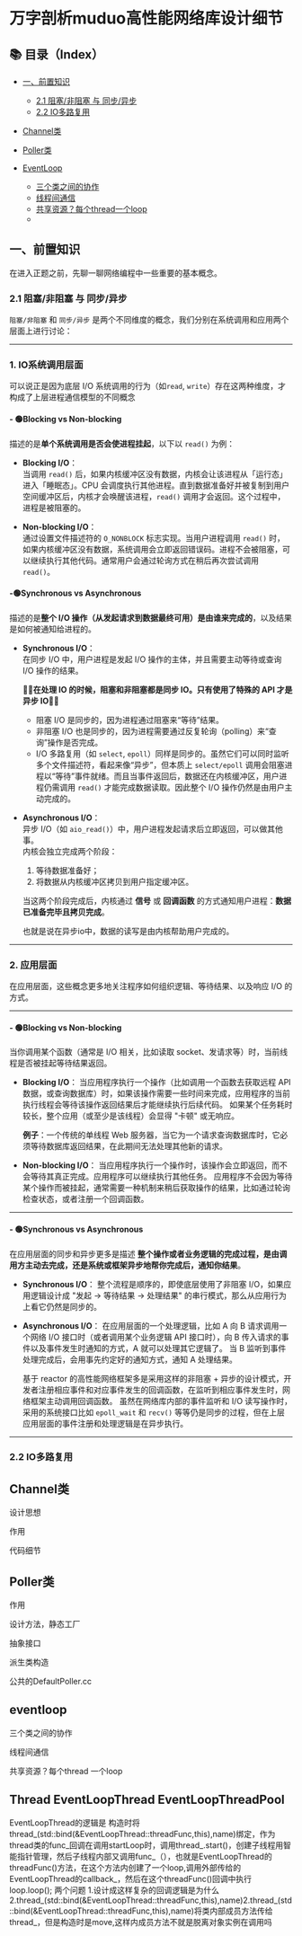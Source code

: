 # 万字剖析muduo高性能网络库设计细节
## 📚 目录（Index）
- [一、前置知识](#一前置知识)
  - [2.1 阻塞/非阻塞 与 同步/异步](#21-阻塞非阻塞-与-同步异步)
  - [2.2 IO多路复用](#22-io多路复用)

- [Channel类](#channel类)

- [Poller类](#poller类)

- [EventLoop](#eventloop)
  - [三个类之间的协作](#三个类之间的协作)
  - [线程间通信](#线程间通信)
  - [共享资源？每个thread一个loop](#共享资源每个thread-一个loop)
  - 
## 一、前置知识

在进入正题之前，先聊一聊网络编程中一些重要的基本概念。

### 2.1 阻塞/非阻塞 与 同步/异步

`阻塞/非阻塞` 和 `同步/异步` 是两个不同维度的概念，我们分别在系统调用和应用两个层面上进行讨论：

---

### 1. IO系统调用层面

可以说正是因为底层 I/O 系统调用的行为（如`read`, `write`）存在这两种维度，才构成了上层进程通信模型的不同概念

#### - 🟢**Blocking vs Non-blocking**

描述的是**单个系统调用是否会使进程挂起**，以下以 `read()` 为例：

- **Blocking I/O**：  
  当调用 `read()` 后，如果内核缓冲区没有数据，内核会让该进程从「运行态」进入「睡眠态」。CPU 会调度执行其他进程。直到数据准备好并被复制到用户空间缓冲区后，内核才会唤醒该进程，`read()` 调用才会返回。这个过程中，进程是被阻塞的。

- **Non-blocking I/O**：  
  通过设置文件描述符的 `O_NONBLOCK` 标志实现。当用户进程调用 `read()` 时，如果内核缓冲区没有数据，系统调用会立即返回错误码。进程不会被阻塞，可以继续执行其他代码。通常用户会通过轮询方式在稍后再次尝试调用 `read()`。

#### -🟢**Synchronous vs Asynchronous**

描述的是**整个 I/O 操作（从发起请求到数据最终可用）是由谁来完成的**，以及结果是如何被通知给进程的。

- **Synchronous I/O**：  
  在同步 I/O 中，用户进程是发起 I/O 操作的主体，并且需要主动等待或查询 I/O 操作的结果。
  
  **🌟🌟在处理 IO 的时候，阻塞和非阻塞都是同步 IO。只有使用了特殊的 API 才是异步 IO🌟🌟** 
  - 阻塞 I/O 是同步的，因为进程通过阻塞来“等待”结果。
  - 非阻塞 I/O 也是同步的，因为进程需要通过反复轮询（polling）来“查询”操作是否完成。
  - I/O 多路复用（如 `select`, `epoll`）同样是同步的。虽然它们可以同时监听多个文件描述符，看起来像“异步”，但本质上 `select/epoll` 调用会阻塞进程以“等待”事件就绪。而且当事件返回后，数据还在内核缓冲区，用户进程仍需调用 `read()` 才能完成数据读取。因此整个 I/O 操作仍然是由用户主动完成的。

- **Asynchronous I/O**：  
  异步 I/O（如 `aio_read()`）中，用户进程发起请求后立即返回，可以做其他事。  
  内核会独立完成两个阶段：

  1. 等待数据准备好；
  2. 将数据从内核缓冲区拷贝到用户指定缓冲区。

  当这两个阶段完成后，内核通过 **信号** 或 **回调函数** 的方式通知用户进程：**数据已准备完毕且拷贝完成**。
  
  也就是说在异步io中，数据的读写是由内核帮助用户完成的。

---

### 2. 应用层面

在应用层面，这些概念更多地关注程序如何组织逻辑、等待结果、以及响应 I/O 的方式。

---

#### - 🟢**Blocking vs Non-blocking**

当你调用某个函数（通常是 I/O 相关，比如读取 socket、发请求等）时，当前线程是否被挂起等待结果返回。

*   **Blocking I/O**：
    当应用程序执行一个操作（比如调用一个函数去获取远程 API 数据，或查询数据库）时，如果该操作需要一些时间来完成，应用程序的当前执行线程会等待该操作返回结果后才能继续执行后续代码。
    如果某个任务耗时较长，整个应用（或至少是该线程）会显得 "卡顿" 或无响应。

    **例子**：一个传统的单线程 Web 服务器，当它为一个请求查询数据库时，它必须等待数据库返回结果，在此期间无法处理其他新的请求。

*   **Non-blocking I/O**：
    当应用程序执行一个操作时，该操作会立即返回，而不会等待其真正完成。应用程序可以继续执行其他任务。
    应用程序不会因为等待某个操作而被挂起，通常需要一种机制来稍后获取操作的结果，比如通过轮询检查状态，或者注册一个回调函数。

---

#### - 🟢**Synchronous vs Asynchronous**

在应用层面的同步和异步更多是描述 **整个操作或者业务逻辑的完成过程，是由调用方主动去完成，还是系统或框架异步地帮你完成后，通知你结果**。

*   **Synchronous I/O**：
    整个流程是顺序的，即使底层使用了非阻塞 I/O，如果应用逻辑设计成 "发起 -> 等待结果 -> 处理结果" 的串行模式，那么从应用行为上看它仍然是同步的。

*   **Asynchronous I/O**：
    在应用层面的一个处理逻辑，比如 A 向 B 请求调用一个网络 I/O 接口时（或者调用某个业务逻辑 API 接口时），向 B 传入请求的事件以及事件发生时通知的方式，A 就可以处理其它逻辑了。
    当 B 监听到事件处理完成后，会用事先约定好的通知方式，通知 A 处理结果。

    基于 reactor 的高性能网络框架多是采用这样的非阻塞 + 异步的设计模式，开发者注册相应事件和对应事件发生的回调函数，在监听到相应事件发生时，网络框架主动调用回调函数。
    虽然在网络库内部的事件监听和 I/O 读写操作时，采用的系统接口比如 `epoll_wait` 和 `recv()` 等等仍是同步的过程，但在上层应用层面的事件注册和处理逻辑是在异步执行。

---



















### 2.2 IO多路复用


## Channel类
       
设计思想 
        
作用     
        
代码细节 
        
## Poller类
作用    

设计方法，静态工厂

抽象接口

派生类构造

公共的DefaultPoller.cc

## eventloop

三个类之间的协作

线程间通信

共享资源？每个thread 一个loop

## Thread EventLoopThread EventLoopThreadPool

EventLoopThread的逻辑是
构造时将thread_(std::bind(&EventLoopThread::threadFunc,this),name)绑定，作为thread类的func_回调在调用startLoop时，调用thread_.start()，创建子线程用智能指针管理，然后子线程内部又调用func_（），也就是EventLoopThread的threadFunc()方法，在这个方法内创建了一个loop,调用外部传给的EventLoopThread的callback_，然后在这个threadFunc()回调中执行loop.loop();
两个问题
1.设计成这样复杂的回调逻辑是为什么
2.thread_(std::bind(&EventLoopThread::threadFunc,this),name)2.thread_(std::bind(&EventLoopThread::threadFunc,this),name)将类内部成员方法传给thread_，但是构造时是move,这样内成员方法不就是脱离对象实例在调用吗